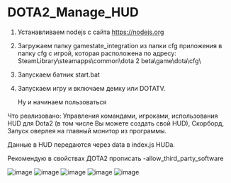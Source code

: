 # DOTA2_Manage_HUD
 
1. Устанавливаем nodejs с сайта https://nodejs.org
2. Загружаем папку gamestate_integration из папки cfg приложения в папку cfg с игрой, которая расположена по адресу: SteamLibrary\steamapps\common\dota 2 beta\game\dota\cfg\
3. Запускаем батник start.bat
4. Запускаем игру и включаем демку или DOTATV.

   Ну и начинаем пользоваться

Что реализовано: Управления командами, игроками, использования HUD для Dota2 (в том числе Вы можете создать свой HUD), Скорборд, Запуск оверлея на главный монитор из программы.

Данные в HUD передаются через data в index.js HUDa.

Рекомендую в свойствах ДОТА2 прописать -allow_third_party_software

![image](https://github.com/user-attachments/assets/c0ef6ff0-5617-4b8a-8539-c345a5c7d8a4)
![image](https://github.com/user-attachments/assets/1a4c98b5-ec01-459e-bb81-bd8add423089)
![image](https://github.com/user-attachments/assets/602bbdb8-6766-417e-807b-31d81637b4de)
![image](https://github.com/user-attachments/assets/6a43a807-2b50-49ad-9bc5-c43d2273eeae)
![image](https://github.com/user-attachments/assets/bb6e2850-f93a-4ced-9156-f44cee38754f)




